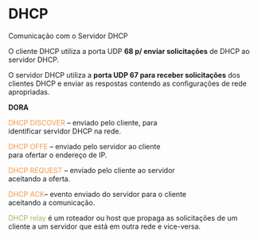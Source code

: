 
# DHCP

Comunicação com o Servidor DHCP  

O cliente DHCP utiliza a porta UDP **68 p/ enviar solicitações** de DHCP ao servidor DHCP.

O servidor DHCP utiliza a **porta UDP 67 para receber solicitações** dos clientes DHCP e enviar as respostas contendo as configurações de rede apropriadas.

**DORA**

<font color="#f79646">DHCP DISCOVER</font> – enviado pelo cliente, para  
identificar servidor DHCP na rede.

<font color="#f79646">DHCP OFFE</font> – enviado pelo servidor ao cliente  
para ofertar o endereço de IP.

<font color="#f79646">DHCP REQUEST</font> – enviado pelo cliente ao servidor  
aceitando a oferta.

<font color="#f79646">DHCP ACK</font>– evento enviado do servidor para o cliente  
aceitando a comunicação.


<font color="#9bbb59">DHCP relay</font> é um roteador ou host que propaga as solicitações de um cliente a um servidor que está em outra rede e vice-versa.